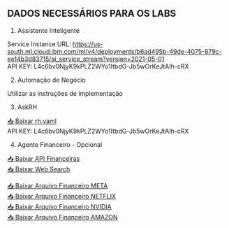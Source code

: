 ## DADOS NECESSÁRIOS PARA OS LABS

1. Assistente Inteligente<br>

Service Instance URL: https://us-south.ml.cloud.ibm.com/ml/v4/deployments/b6ad495b-49de-4075-879c-ee14b3d83715/ai_service_stream?version=2021-05-01<br>
API KEY: L4c6bv0NjyK9kPLZ2WYo1ItbdG-Jb5wOrKeJtAIh-cRX<br>

2. Automação de Negócio<br>

Utilizar as instruções de implementação<br>


3. AskRH<br>

[📥 Baixar rh.yaml ](https://bucket-wxo.s3.us-south.cloud-object-storage.appdomain.cloud/hrgrupo2.yaml)<br>
API KEY: L4c6bv0NjyK9kPLZ2WYo1ItbdG-Jb5wOrKeJtAIh-cRX<br>



4. Agente Financeiro - Opcional<br>

[📥 Baixar API Financeiras ](https://bucket-wxo.s3.us-south.cloud-object-storage.appdomain.cloud/financial_api_openapi.json)<br>
[📥 Baixar Web Search ](https://bucket-wxo.s3.us-south.cloud-object-storage.appdomain.cloud/websearch_openapi.json)<br>

[📥 Baixar Arquivo Financeiro META ](https://bucket-wxo.s3.us-south.cloud-object-storage.appdomain.cloud/META-Q4-2024-Earnings_ptBR.pdf)<br>
[📥 Baixar Arquivo Financeiro NETFLIX ](https://bucket-wxo.s3.us-south.cloud-object-storage.appdomain.cloud/NFLX-Q4-2024-Earnings_ptBR.pdf)<br>
[📥 Baixar Arquivo Financeiro NVIDIA ](https://bucket-wxo.s3.us-south.cloud-object-storage.appdomain.cloud/NVDA-Q4-2024-Earnings_ptBR.pdf)<br>
[📥 Baixar Arquivo Financeiro AMAZON ](https://bucket-wxo.s3.us-south.cloud-object-storage.appdomain.cloud/AMZN-Q4-2024-Earnings_ptBR.pdf)<br>


